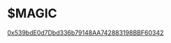 # $MAGIC

[0x539bdE0d7Dbd336b79148AA742883198BBF60342](https://arbiscan.io/token/0x539bdE0d7Dbd336b79148AA742883198BBF60342)
